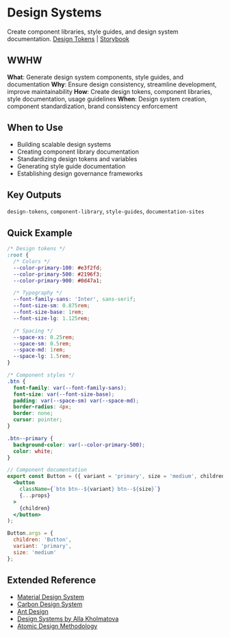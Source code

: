 # Design Systems
Create component libraries, style guides, and design system documentation.
[Design Tokens](https://design-tokens.github.io/community-group/) | [Storybook](https://storybook.js.org/)

## WWHW
**What**: Generate design system components, style guides, and documentation
**Why**: Ensure design consistency, streamline development, improve maintainability
**How**: Create design tokens, component libraries, style documentation, usage guidelines
**When**: Design system creation, component standardization, brand consistency enforcement

## When to Use
- Building scalable design systems
- Creating component library documentation
- Standardizing design tokens and variables
- Generating style guide documentation
- Establishing design governance frameworks

## Key Outputs
`design-tokens`, `component-library`, `style-guides`, `documentation-sites`

## Quick Example
```css
/* Design tokens */
:root {
  /* Colors */
  --color-primary-100: #e3f2fd;
  --color-primary-500: #2196f3;
  --color-primary-900: #0d47a1;

  /* Typography */
  --font-family-sans: 'Inter', sans-serif;
  --font-size-sm: 0.875rem;
  --font-size-base: 1rem;
  --font-size-lg: 1.125rem;

  /* Spacing */
  --space-xs: 0.25rem;
  --space-sm: 0.5rem;
  --space-md: 1rem;
  --space-lg: 1.5rem;
}

/* Component styles */
.btn {
  font-family: var(--font-family-sans);
  font-size: var(--font-size-base);
  padding: var(--space-sm) var(--space-md);
  border-radius: 4px;
  border: none;
  cursor: pointer;
}

.btn--primary {
  background-color: var(--color-primary-500);
  color: white;
}
```

```jsx
// Component documentation
export const Button = ({ variant = 'primary', size = 'medium', children, ...props }) => (
  <button
    className={`btn btn--${variant} btn--${size}`}
    {...props}
  >
    {children}
  </button>
);

Button.args = {
  children: 'Button',
  variant: 'primary',
  size: 'medium'
};
```

## Extended Reference
- [Material Design System](https://material.io/design)
- [Carbon Design System](https://carbondesignsystem.com/)
- [Ant Design](https://ant.design/)
- [Design Systems by Alla Kholmatova](https://www.smashingmagazine.com/printed-books/design-systems/)
- [Atomic Design Methodology](https://bradfrost.com/blog/post/atomic-web-design/)